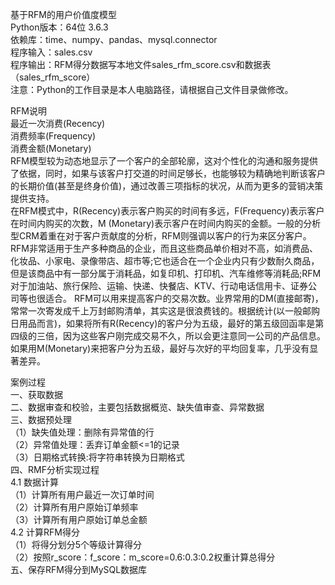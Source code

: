 基于RFM的用户价值度模型  
Python版本：64位 3.6.3  
依赖库：time、numpy、pandas、mysql.connector  
程序输入：sales.csv  
程序输出：RFM得分数据写本地文件sales_rfm_score.csv和数据表（sales_rfm_score）  
注意：Python的工作目录是本人电脑路径，请根据自己文件目录做修改。  

RFM说明  
最近一次消费(Recency)  
消费频率(Frequency)  
消费金额(Monetary)  
RFM模型较为动态地显示了一个客户的全部轮廓，这对个性化的沟通和服务提供了依据，同时，如果与该客户打交道的时间足够长，也能够较为精确地判断该客户的长期价值(甚至是终身价值)，通过改善三项指标的状况，从而为更多的营销决策提供支持。  
在RFM模式中，R(Recency)表示客户购买的时间有多远，F(Frequency)表示客户在时间内购买的次数，M (Monetary)表示客户在时间内购买的金额。一般的分析型CRM着重在对于客户贡献度的分析，RFM则强调以客户的行为来区分客户。  
RFM非常适用于生产多种商品的企业，而且这些商品单价相对不高，如消费品、化妆品、小家电、录像带店、超市等;它也适合在一个企业内只有少数耐久商品，但是该商品中有一部分属于消耗品，如复印机、打印机、汽车维修等消耗品;RFM对于加油站、旅行保险、运输、快递、快餐店、KTV、行动电话信用卡、证券公司等也很适合。
RFM可以用来提高客户的交易次数。业界常用的DM(直接邮寄)，常常一次寄发成千上万封邮购清单，其实这是很浪费钱的。根据统计(以一般邮购日用品而言)，如果将所有R(Recency)的客户分为五级，最好的第五级回函率是第四级的三倍，因为这些客户刚完成交易不久，所以会更注意同一公司的产品信息。如果用M(Monetary)来把客户分为五级，最好与次好的平均回复率，几乎没有显著差异。  

案例过程  
一、获取数据  
二、数据审查和校验，主要包括数据概览、缺失值审查、异常数据  
三、数据预处理  
（1）缺失值处理：删除有异常值的行  
（2）异常值处理：丢弃订单金额<=1的记录  
（3）日期格式转换:将字符串转换为日期格式  
四、RMF分析实现过程  
4.1 数据计算  
（1）计算所有用户最近一次订单时间  
（2）计算所有用户原始订单频率  
（3）计算所有用户原始订单总金额  
4.2 计算RFM得分  
（1）将得分划分5个等级计算得分  
（2）按照r_score：f_score：m_score=0.6:0.3:0.2权重计算总得分  
五、保存RFM得分到MySQL数据库  
